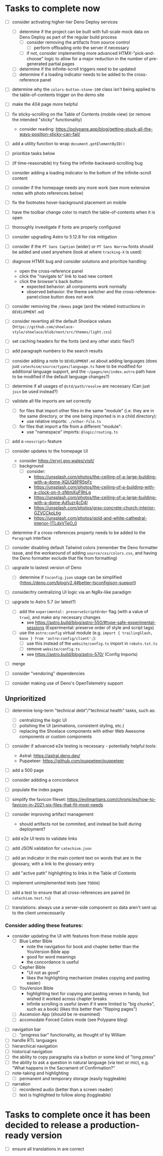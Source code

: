 # Tasks to complete now

- [ ] consider activating higher-tier Deno Deploy services
  - [ ] determine if the project can be built with full-scale mock data on Deno
        Deploy as part of the regular build process
    - [ ] consider removing the artifacts from source control
      - [ ] perform offloading onto the server if necessary
    - [ ] if not, consider implementing more advanced HTMX-"pick-and-choose"
          logic to allow for a major reduction in the number of pre-generated
          partial pages
  - [ ] determine if the infinite-scroll triggers need to be updated
  - [ ] determine if a loading indicator needs to be added to the
        cross-reference panel

- [ ] determine why the `colors-button-stone-100` class isn't being applied to
      the table-of-contents trigger on the demo site

- [ ] make the 404 page more helpful

- [ ] fix sticky-scrolling on the Table of Contents (mobile view) (or remove the
      intended "sticky" functionality)
  - consider reading:
    https://polypane.app/blog/getting-stuck-all-the-ways-position-sticky-can-fail/

- [ ] add a utility function to wrap `document.getElementByID()`

- [ ] prioritize tasks below

- [ ] (if time-reasonable) try fixing the infinite-backward-scrolling bug

- [ ] consider adding a loading indicator to the bottom of the infinite-scroll
      content
- [ ] consider if the homepage needs any more work (see more extensive notes
      with photo references below)

- [ ] fix the footnotes hover-background placement on mobile

- [ ] have the toolbar change color to match the table-of-contents when it is
      open

- [ ] thoroughly investigate if fonts are properly configured

- [ ] consider upgrading Astro to 5.12.8 for risk mitigation

- [ ] consider if the `PT Sans Caption` (wider) or `PT Sans Narrow` fonts should
      be added and used anywhere (look at where `tracking-X` is used)

- [ ] diagnose HTMX bug and consider solutions and prioritize handling:
  - open the cross-reference panel
  - click the "navigate to" link to load new content
  - click the browser's back button
    - expected behavior: all components work normally
    - observed behavior: the theme switcher and the cross-reference-panel:close
      button does not work

- [ ] consider removing the `/demos` page (and the related instructions in
      `DEVELOPMENT.md`)

- [ ] consider reverting all the default Shoelace values
      (`https://github.com/shoelace-style/shoelace/blob/next/src/themes/light.css`)

- [ ] set caching headers for the fonts (and any other static files?)

- [ ] add paragraph numbers to the search results

- [ ] consider adding a note to `DEVELOPMENT.md` about adding languages (does
      just `catechism/source/types/language.ts` have to be modified for
      additional language support, and the `~/pages/en/index.astro` path have to
      be modified if the default language changes?)

- [ ] determine if all usages of `@std/path/resolve` are necessary (Can just
      `join` be used instead?)

- [ ] validate all file imports are set correctly
  - [ ] for files that import other files in the same "module" (i.e. they are in
        the same directory, or the one being imported is in a child directory):
    - use relative imports: `./other-file.ts`
  - [ ] for files that import a file from a different "module":
    - use "namespace" imports: `@logic/routing.ts`

- [ ] add a `<noscript>` feature

- [ ] consider updates to the homepage UI
  - consider https://eryri.gov.wales/visit/
  - [ ] background
    - [ ] consider:
      - https://unsplash.com/photos/the-ceiling-of-a-large-building-with-a-dome-XQUQ8PR5pFc
      - https://unsplash.com/photos/the-ceiling-of-a-building-with-a-clock-on-it-zNtmXuF9hLg
      - https://unsplash.com/photos/the-ceiling-of-a-large-building-with-a-dome-Ad1uzr4cD4I
      - https://unsplash.com/photos/gray-concrete-church-interior-GZVCCkoLtig
      - https://unsplash.com/photos/gold-and-white-cathedral-interior-1TLdxVTeO_0

- [ ] determine if a cross-references property needs to be added to the
      `Paragraph` interface

- [ ] consider disabling default Tailwind colors (remember the Deno formatter
      issue, and the workaround of adding `source/css/colors.css`, and having
      the Deno formatter exclude that file from formatting)

- [ ] upgrade to lastest version of Deno
  - [ ] determine if `tsconfig.json` usage can be simplified
        (https://deno.com/blog/v2.4#better-tsconfigjson-support)

- [ ] consider/try centralizing UI logic via an NgRx-like paradigm

- [ ] upgrade to Astro 5.7 (or latest?)
  - [ ] add the `experimental: preserveScriptOrder` flag (with a value of
        `true`), and make any necessary changes
    - see https://astro.build/blog/astro-550/#type-safe-experimental-sessions
      (Experimental: preserve order of style and script tags)
  - [ ] use the `astro:config` virtual module (e.g.
        `import { trailingSlash, base } from 'astro:config/client';`):
    - [ ] use this instead of the `website/config.ts` import in `robots.txt.ts`
    - [ ] remove `website/config.ts`
    - see https://astro.build/blog/astro-570/ (Config Imports)
- [ ] merge

- [ ] consider "vendoring" dependencies

- [ ] consider making use of Deno's OpenTelemetry support

## Unprioritized

- [ ] determine long-term "technical debt"/"technical health" tasks, such as:
  - [ ] centralizing the logic UI
  - [ ] polishing the UI (animations, consistent styling, etc.)
  - [ ] replacing the Shoelace components with either Web Awesome components or
        custom components

- [ ] consider if advanced e2e testing is necessary - potentially helpful tools:
  - Astral: https://astral.deno.dev/
  - Puppeteer: https://github.com/puppeteer/puppeteer

- [ ] add a 500 page
- [ ] consider addding a concordance
- [ ] populate the index pages
- [ ] simplify the favicon fileset:
      https://evilmartians.com/chronicles/how-to-favicon-in-2021-six-files-that-fit-most-needs
- [ ] consider improving artifact management
  - should artifacts not be commited, and instead be built during deployment?
- [ ] add e2e UI tests to validate links
- [ ] add JSON validation for `catechism.json`
- [ ] add an indicator in the main content text on words that are in the
      glossary, with a link to the glossary entry
- [ ] add "active path" highlighting to links in the Table of Contents

- [ ] implement unimplemented tests (see `TODO`s)

- [ ] add a test to ensure that all cross-references are paired (in
      `catechism.test.ts`)

- [ ] translations: always use a server-side component so data aren't sent up to
      the client unnecessarily

### Consider adding these features:

- consider updating the UI with features from these mobile apps:
  - [ ] Blue Letter Bible
    - note the navigation for book and chapter better than the YouVersion Bible
      app
    - good for word meanings
    - the concordance is useful
  - [ ] Cepher Bible
    - "UI not as good"
    - likes the highlighting mechanism (makes copying and pasting easier)
  - [ ] YouVersion Bible
    - highlighting text for copying and pasting verses in handy, but wished it
      worked across chapter breaks
    - infinite scrolling is useful (even if it were limited to "big chunks",
      such as a book) (likes this better than "flipping pages")
  - [ ] Ascension App (should be re-examined)
  - [ ] accomodate Forced Colors mode (see Polypane blog)
- [ ] navigation bar
  - [ ] "progress bar" functionality, as thought of by William
- [ ] handle RTL languages
- [ ] hierarchical navigation
- [ ] historical navigation
- [ ] the ability to copy paragraphs via a button or some kind of "long press"
- [ ] the ability to ask a question in natural language (via text or mic), e.g.
      "What happens in the Sacrament of Confirmation?"
- [ ] note-taking and highlighting
  - [ ] permanent and temporary storage (easily toggleable)
- [ ] narration
  - [ ] recordered audio (better than a screen reader)
  - [ ] text is highlighted to follow along (toggleable)

# Tasks to complete once it has been decided to release a production-ready version

- [ ] ensure all translations in are correct
